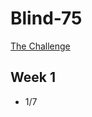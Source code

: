 # Blind-75
[The Challenge](https://www.techinterviewhandbook.org/grind75?weeks=16&hours=4)

## Week 1 
- 1/7 
